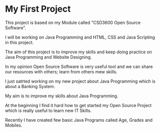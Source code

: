 # My First Project

This project is based on my Module called "CSD3600 Open Source Software".

I will be working on Java Programming and HTML, CSS and Java Scripting in this project.

The aim of this project is to improve my skills and keep doing practice on Java Programming and Website Designing.

In my opinion Open Source Software is very useful tool and we can share our resources with others; learn from others mew skills.

I just satrted working on my new project about Java Programming which is about a Banking System.

My aim is to improve my skills about Java Programming.

At the beginning I find it hard how to get started my Open Source Project which is really useful to learn new IT Skills.

Recently I have created few basic Java Programs called Age, Grades and Mobiles.